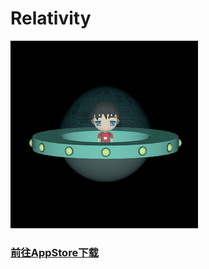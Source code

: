 # Relativity

![image](https://github.com/LetMorning/Relativity/blob/master/icon.png)

### [前往AppStore下载](https://itunes.apple.com/cn/app/%E7%9C%8B-%E9%82%A3%E6%97%B6%E7%A9%BA-%E7%9B%B8%E5%AF%B9%E8%AE%BA%E7%AE%80%E4%BB%8B/id1320748028)
